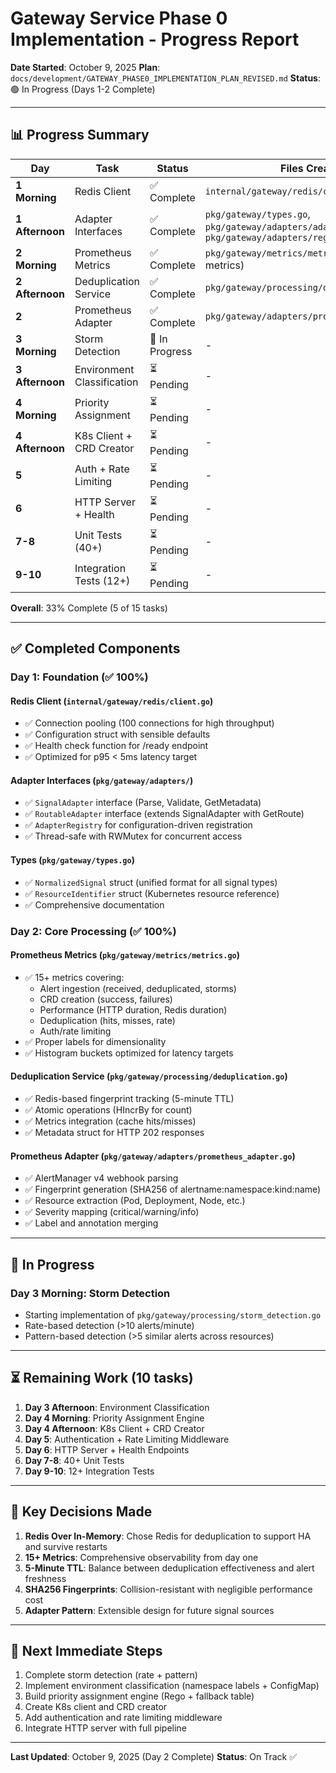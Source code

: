 # Gateway Service Phase 0 Implementation - Progress Report

**Date Started**: October 9, 2025
**Plan**: `docs/development/GATEWAY_PHASE0_IMPLEMENTATION_PLAN_REVISED.md`
**Status**: 🟢 In Progress (Days 1-2 Complete)

---

## 📊 Progress Summary

| Day | Task | Status | Files Created |
|-----|------|--------|---------------|
| **1 Morning** | Redis Client | ✅ Complete | `internal/gateway/redis/client.go` |
| **1 Afternoon** | Adapter Interfaces | ✅ Complete | `pkg/gateway/types.go`, `pkg/gateway/adapters/adapter.go`, `pkg/gateway/adapters/registry.go` |
| **2 Morning** | Prometheus Metrics | ✅ Complete | `pkg/gateway/metrics/metrics.go` (15+ metrics) |
| **2 Afternoon** | Deduplication Service | ✅ Complete | `pkg/gateway/processing/deduplication.go` |
| **2** | Prometheus Adapter | ✅ Complete | `pkg/gateway/adapters/prometheus_adapter.go` |
| **3 Morning** | Storm Detection | 🔨 In Progress | - |
| **3 Afternoon** | Environment Classification | ⏳ Pending | - |
| **4 Morning** | Priority Assignment | ⏳ Pending | - |
| **4 Afternoon** | K8s Client + CRD Creator | ⏳ Pending | - |
| **5** | Auth + Rate Limiting | ⏳ Pending | - |
| **6** | HTTP Server + Health | ⏳ Pending | - |
| **7-8** | Unit Tests (40+) | ⏳ Pending | - |
| **9-10** | Integration Tests (12+) | ⏳ Pending | - |

**Overall**: 33% Complete (5 of 15 tasks)

---

## ✅ Completed Components

### Day 1: Foundation (✅ 100%)

#### Redis Client (`internal/gateway/redis/client.go`)
- ✅ Connection pooling (100 connections for high throughput)
- ✅ Configuration struct with sensible defaults
- ✅ Health check function for /ready endpoint
- ✅ Optimized for p95 < 5ms latency target

#### Adapter Interfaces (`pkg/gateway/adapters/`)
- ✅ `SignalAdapter` interface (Parse, Validate, GetMetadata)
- ✅ `RoutableAdapter` interface (extends SignalAdapter with GetRoute)
- ✅ `AdapterRegistry` for configuration-driven registration
- ✅ Thread-safe with RWMutex for concurrent access

#### Types (`pkg/gateway/types.go`)
- ✅ `NormalizedSignal` struct (unified format for all signal types)
- ✅ `ResourceIdentifier` struct (Kubernetes resource reference)
- ✅ Comprehensive documentation

### Day 2: Core Processing (✅ 100%)

#### Prometheus Metrics (`pkg/gateway/metrics/metrics.go`)
- ✅ 15+ metrics covering:
  - Alert ingestion (received, deduplicated, storms)
  - CRD creation (success, failures)
  - Performance (HTTP duration, Redis duration)
  - Deduplication (hits, misses, rate)
  - Auth/rate limiting
- ✅ Proper labels for dimensionality
- ✅ Histogram buckets optimized for latency targets

#### Deduplication Service (`pkg/gateway/processing/deduplication.go`)
- ✅ Redis-based fingerprint tracking (5-minute TTL)
- ✅ Atomic operations (HIncrBy for count)
- ✅ Metrics integration (cache hits/misses)
- ✅ Metadata struct for HTTP 202 responses

#### Prometheus Adapter (`pkg/gateway/adapters/prometheus_adapter.go`)
- ✅ AlertManager v4 webhook parsing
- ✅ Fingerprint generation (SHA256 of alertname:namespace:kind:name)
- ✅ Resource extraction (Pod, Deployment, Node, etc.)
- ✅ Severity mapping (critical/warning/info)
- ✅ Label and annotation merging

---

## 🔨 In Progress

### Day 3 Morning: Storm Detection
- Starting implementation of `pkg/gateway/processing/storm_detection.go`
- Rate-based detection (>10 alerts/minute)
- Pattern-based detection (>5 similar alerts across resources)

---

## ⏳ Remaining Work (10 tasks)

1. **Day 3 Afternoon**: Environment Classification
2. **Day 4 Morning**: Priority Assignment Engine
3. **Day 4 Afternoon**: K8s Client + CRD Creator
4. **Day 5**: Authentication + Rate Limiting Middleware
5. **Day 6**: HTTP Server + Health Endpoints
6. **Day 7-8**: 40+ Unit Tests
7. **Day 9-10**: 12+ Integration Tests

---

## 📝 Key Decisions Made

1. **Redis Over In-Memory**: Chose Redis for deduplication to support HA and survive restarts
2. **15+ Metrics**: Comprehensive observability from day one
3. **5-Minute TTL**: Balance between deduplication effectiveness and alert freshness
4. **SHA256 Fingerprints**: Collision-resistant with negligible performance cost
5. **Adapter Pattern**: Extensible design for future signal sources

---

## 🎯 Next Immediate Steps

1. Complete storm detection (rate + pattern)
2. Implement environment classification (namespace labels + ConfigMap)
3. Build priority assignment engine (Rego + fallback table)
4. Create K8s client and CRD creator
5. Add authentication and rate limiting middleware
6. Integrate HTTP server with full pipeline

---

**Last Updated**: October 9, 2025 (Day 2 Complete)
**Status**: On Track ✅

